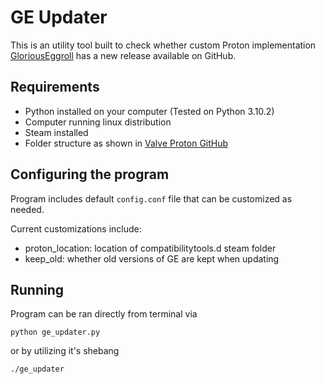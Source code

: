 # GE Updater

This is an utility tool built to check whether custom Proton implementation [GloriousEggroll](https://github.com/GloriousEggroll/proton-ge-custom) has a new release available on GitHub.

## Requirements

- Python installed on your computer (Tested on Python 3.10.2)
- Computer running linux distribution
- Steam installed
- Folder structure as shown in [Valve Proton GitHub](https://github.com/ValveSoftware/Proton#install-proton-locally)

## Configuring the program

Program includes default `config.conf` file that can be customized as needed. 

Current customizations include:
- proton_location: location of compatibilitytools.d steam folder
- keep_old: whether old versions of GE are kept when updating

## Running

Program can be ran directly from terminal via 

`python ge_updater.py`

or by utilizing it's shebang

`./ge_updater`
